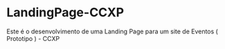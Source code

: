 # LandingPage-CCXP
Este é o  desenvolvimento de uma Landing Page para um site de Eventos ( Prototipo ) - CCXP
